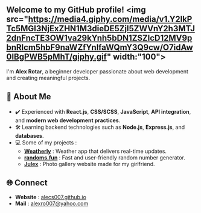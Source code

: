## Welcome to my GitHub profile! <img src="https://media4.giphy.com/media/v1.Y2lkPTc5MGI3NjExZHN1M3dieDE5ZjI5ZWVnY2h3MTJ2dnFncTE3OW1va29kYnh5bDN1ZSZlcD12MV9pbnRlcm5hbF9naWZfYnlfaWQmY3Q9cw/O7idAw0IBgPWB5pMhT/giphy.gif" width:"100">





I'm **Alex Rotar**, a beginner developer passionate about web development and creating meaningful projects.  

## 🔎 About Me  
- ✔️ Experienced with **React.js**, **CSS/SCSS**, **JavaScript**, **API integration**, and **modern web development practices**.
- 🛠  Learning backend technologies such as **Node.js**, **Express.js**, and **databases**.    
- 💻 Some of my projects :  
  - **[Weatherly](https://github.com/alecs007/weatherly)** : Weather app that delivers real-time updates.
  - **[randoms.fun](https://github.com/alecs007/randoms.fun)** : Fast and user-friendly random number generator.
  - **[Julex](https://github.com/alecs007/julex)** : Photo gallery website made for my girlfriend.

## 🌐 Connect  
- **Website** : [alecs007.github.io](https://alecs007.github.io)
- **Mail** : alexro007@yahoo.com


